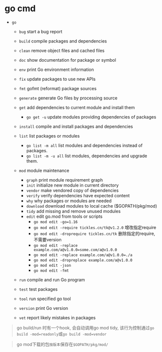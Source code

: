 # go cmd

- `go`
  - `bug`         start a bug report
  - `build`       compile packages and dependencies
  - `clean`       remove object files and cached files
  - `doc`         show documentation for package or symbol
  - `env`         print Go environment information
  - `fix`         update packages to use new APIs
  - `fmt`         gofmt (reformat) package sources
  - `generate`    generate Go files by processing source
  - `get`         add dependencies to current module and install them
    - `go get -u` update modules providing dependencies of packages

  - `install`     compile and install packages and dependencies
  - `list`        list packages or modules
    - `go list -m all` list modules and dependencies instead of packages.
    - `go list -m -u all` list modules, dependencies and upgrade them.
  - `mod`         module maintenance
    - `graph` print module requirement graph
    - `init` initialize new module in current directory
    - `vendor` make vendored copy of dependencies
    - `verify` verify dependencies have expected content
    - `why` why packages or modules are needed
    - `download` download modules to local cache ($GOPATH/pkg/mod)
    - `tidy` add missing and remove unused modules
    - `edit` edit go.mod from tools or scripts
      - `go mod edit -go=1.16`
      - `go mod edit -require tickles.cn/tk@v1.2.0` 增改指定require
      - `go mod edit -droprequire tickles.cn/tk` 删除指定的require, 不需要version
      - `go mod edit -replace example.com/a@v1.0.0=some.com/a@v1.0.0`
      - `go mod edit -replace example.com/a@v1.0.0=./a`
      - `go mod edit -dropreplace example.com/a@v1.0.0`
      - `go mod edit -json`
      - `go mod edit -fmt`

  - `run`         compile and run Go program
  - `test`        test packages
  - `tool`        run specified go tool
  - `version`     print Go version
  - `vet`         report likely mistakes in packages

> go build/run 时有一个hook, 会自动调用go mod tidy, 该行为控制通过`go build -mod=readonly`或`go build -mod=vendor`

> go mod下载的包`按版本`保存在`$GOPATH/pkg/mod/`

